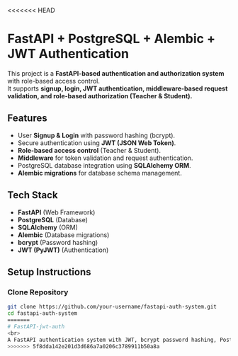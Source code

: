 <<<<<<< HEAD
# FastAPI + PostgreSQL + Alembic + JWT Authentication

This project is a **FastAPI-based authentication and authorization system** with role-based access control.  
It supports **signup, login, JWT authentication, middleware-based request validation, and role-based authorization (Teacher & Student).**



## Features
- User **Signup & Login** with password hashing (bcrypt).
- Secure authentication using **JWT (JSON Web Token)**.
- **Role-based access control** (Teacher & Student).
- **Middleware** for token validation and request authentication.
- PostgreSQL database integration using **SQLAlchemy ORM**.
- **Alembic migrations** for database schema management.



## Tech Stack
- **FastAPI** (Web Framework)
- **PostgreSQL** (Database)
- **SQLAlchemy** (ORM)
- **Alembic** (Database migrations)
- **bcrypt** (Password hashing)
- **JWT (PyJWT)** (Authentication)



##  Setup Instructions

### Clone Repository
```bash
git clone https://github.com/your-username/fastapi-auth-system.git
cd fastapi-auth-system
=======
# FastAPI-jwt-auth
<br>
A FastAPI authentication system with JWT, bcrypt password hashing, PostgreSQL, Alembic migrations, and role-based access control (Teacher &amp; Student).
>>>>>>> 5f8dda142e201d3d686a7a0206c3789911b50a8a
